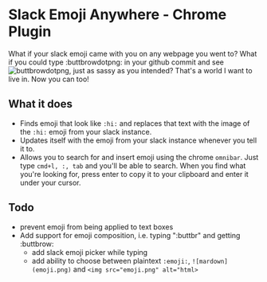 # Slack Emoji Anywhere - Chrome Plugin

What if your slack emoji came with you on any webpage you went to? What if you could type :buttbrowdotpng: in your github commit and see ![buttbrowdotpng](https://emoji.slack-edge.com/T7ZGGRLGN/buttbrowdotpng/d923b0305524f93e.gif), just as sassy as you intended? That's a world I want to live in. Now you can too!

## What it does

* Finds emoji that look like `:hi:` and replaces that text with the image of the `:hi:` emoji from your slack instance.
* Updates itself with the emoji from your slack instance whenever you tell it to.
* Allows you to search for and insert emoji using the chrome `omnibar`. Just type `cmd+l, :, tab` and you'll be able to search. When you find what you're looking for, press enter to copy it to your clipboard and enter it under your cursor.

## Todo

* prevent emoji from being applied to text boxes
* Add support for emoji composition, i.e. typing ":buttbr" and getting :buttbrow:
  * add slack emoji picker while typing
  * add ability to choose between plaintext `:emoji:`, `![mardown](emoji.png)` and `<img src="emoji.png" alt="html>`
